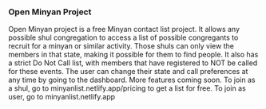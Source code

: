 ### Open Minyan Project

Open Minyan project is a free Minyan contact list project. It allows any possible shul congregation to access a list of possible congregants to recruit for a minyan or similar activity. Those shuls can only view the members in that state, making it possible for them to find people.
It also has a strict Do Not Call list, with members that have registered to NOT be called for these events. The user can change their state and call preferences at any time by going to the dashboard. 
More features coming soon.
To join as a shul, go to minyanlist.netlify.app/pricing to get a list for free.
To join as user, go to minyanlist.netlify.app
